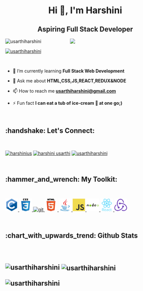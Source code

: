 <h1 align="center">Hi 👋, I'm Harshini</h1>
<h2 align="center">Aspiring Full Stack Developer</h2>
<img src="https://cdn.dribbble.com/users/4055494/screenshots/15215756/media/d2b66c4ca0192aa26d103448b3d1518b.gif" align="right" width="300">

<p align="left"> <img src="https://komarev.com/ghpvc/?username=usarthiharshini&label=Profile%20views&color=0e75b6&style=flat" alt="usarthiharshini" /> </p>

<p align="left"> <a href="https://github.com/ryo-ma/github-profile-trophy"><img src="https://github-profile-trophy.vercel.app/?username=usarthiharshini" alt="usarthiharshini" /></a> </p>

<p align="left"> <a href="https://twitter.com/" target="blank"><img src="https://img.shields.io/twitter/follow/?logo=twitter&style=for-the-badge" alt="" /></a> </p>

- 🌱 I’m currently learning **Full Stack Web Development**

- 💬 Ask me about **HTML,CSS,JS,REACT,REDUX&NODE**

- 📫 How to reach me **usarthiharshini@gmail.com**

- ⚡ Fun fact **I can eat a tub of ice-cream :ice_cream: at one go;)**
<br/>

<h2 align="left">:handshake: Let's Connect:</h2>
<br/>
<p align="left">
<a href="https://codepen.io/harshinius" target="blank"><img align="center" src="https://raw.githubusercontent.com/rahuldkjain/github-profile-readme-generator/master/src/images/icons/Social/codepen.svg" alt="harshinius" height="30" width="40" /></a>
<a href="https://linkedin.com/in/harshini usarthi" target="blank"><img align="center" src="https://raw.githubusercontent.com/rahuldkjain/github-profile-readme-generator/master/src/images/icons/Social/linked-in-alt.svg" alt="harshini usarthi" height="30" width="40" /></a>
<a href="https://codesandbox.com/usarthiharshini" target="blank"><img align="center" src="https://raw.githubusercontent.com/rahuldkjain/github-profile-readme-generator/master/src/images/icons/Social/codesandbox.svg" alt="usarthiharshini" height="30" width="40" /></a>
</p>
<br/>
<h2 align="left">:hammer_and_wrench: My Toolkit:</h2>
<br/>
<p align="left"> <a href="https://www.cprogramming.com/" target="_blank" rel="noreferrer"> <img src="https://raw.githubusercontent.com/devicons/devicon/master/icons/c/c-original.svg" alt="c" width="40" height="40"/> </a> <a href="https://www.w3schools.com/css/" target="_blank" rel="noreferrer"> <img src="https://raw.githubusercontent.com/devicons/devicon/master/icons/css3/css3-original-wordmark.svg" alt="css3" width="40" height="40"/> </a> <a href="https://git-scm.com/" target="_blank" rel="noreferrer"> <img src="https://www.vectorlogo.zone/logos/git-scm/git-scm-icon.svg" alt="git" width="40" height="40"/> </a> <a href="https://www.w3.org/html/" target="_blank" rel="noreferrer"> <img src="https://raw.githubusercontent.com/devicons/devicon/master/icons/html5/html5-original-wordmark.svg" alt="html5" width="40" height="40"/> </a> <a href="https://www.java.com" target="_blank" rel="noreferrer"> <img src="https://raw.githubusercontent.com/devicons/devicon/master/icons/java/java-original.svg" alt="java" width="40" height="40"/> </a> <a href="https://developer.mozilla.org/en-US/docs/Web/JavaScript" target="_blank" rel="noreferrer"> <img src="https://raw.githubusercontent.com/devicons/devicon/master/icons/javascript/javascript-original.svg" alt="javascript" width="40" height="40"/> </a> <a href="https://nodejs.org" target="_blank" rel="noreferrer"> <img src="https://raw.githubusercontent.com/devicons/devicon/master/icons/nodejs/nodejs-original-wordmark.svg" alt="nodejs" width="40" height="40"/> </a> <a href="https://reactjs.org/" target="_blank" rel="noreferrer"> <img src="https://raw.githubusercontent.com/devicons/devicon/master/icons/react/react-original-wordmark.svg" alt="react" width="40" height="40"/> </a> <a href="https://redux.js.org" target="_blank" rel="noreferrer"> <img src="https://raw.githubusercontent.com/devicons/devicon/master/icons/redux/redux-original.svg" alt="redux" width="40" height="40"/> </a> </p>
<br/>
<h2>:chart_with_upwards_trend: Github Stats<h2/>
<br/>
<p><img align="left" src="https://github-readme-stats.vercel.app/api/top-langs?username=usarthiharshini&show_icons=true&locale=en&layout=compact" alt="usarthiharshini" /></p>

<p>&nbsp;<img align="center" src="https://github-readme-stats.vercel.app/api?username=usarthiharshini&show_icons=true&locale=en" alt="usarthiharshini" /></p>

<p><img align="center" src="https://github-readme-streak-stats.herokuapp.com/?user=usarthiharshini&" alt="usarthiharshini" /></p>
